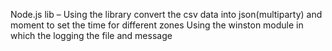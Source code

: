 Node.js lib – Using the library convert the csv data into json(multiparty) and moment to set the time for different zones
Using the winston module in which the logging the file and message 

